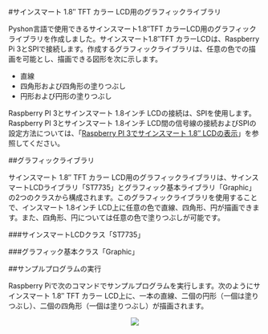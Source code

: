 #サインスマート 1.8″ TFT カラー LCD用のグラフィックライブラリ

Pyshon言語で使用できるサインスマート1.8″TFT カラーLCD用のグラフィックライブラリを作成しました。サインスマート1.8″TFT カラーLCDは、Raspberry Pi 3とSPIで接続します。作成するグラフィックライブラリは、任意の色での描画を可能とし、描画できる図形を次に示します。

* 直線
* 四角形および四角形の塗りつぶし
* 円形および円形の塗りつぶし

Raspberry PI 3とサインスマート 1.8インチ LCDの接続は、SPIを使用します。Raspberry PI 3とサインスマート 1.8インチ LCD間の信号線の接続およびSPIの設定方法については、「[Raspberry PI 3でサインスマート 1.8″ LCDの表示](http://tomosoft.jp/design/?p=7944)」を参照してください。

##グラフィックライブラリ

サインスマート 1.8″ TFT カラー LCD用のグラフィックライブラリは、サインスマートLCDライブラリ「ST7735」とグラフィック基本ライブラリ「Graphic」の2つのクラスから構成されます。このグラフィックライブラリを使用することで、インスマート 1.8インチ LCD上に任意の色で直線、四角形、円が描画できます。また、四角形、円については任意の色で塗りつぶしが可能です。

###サインスマートLCDクラス「ST7735」

###グラフィック基本クラス「Graphic」

##サンプルプログラムの実行

Raspberry Piで次のコマンドでサンプルプログラムを実行します。次のようにサインスマート 1.8″ TFT カラー LCD上に、一本の直線、二個の円形（一個は塗りつぶし）、二個の四角形（一個は塗りつぶし）が描画されます。
<div align="center" ><img src="https://raw.github.com/wiki/ユーザ名/リポジトリ名/画像へのパス"></div>
